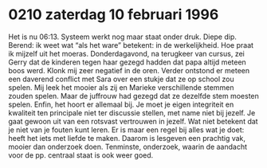 # 0210 zaterdag 10 februari 1996
Het is nu 06:13. Systeem werkt nog maar staat onder druk. Diepe dip. Berend: ik weet wat “als het ware” betekent: in de werkelijkheid. Hoe praat ik mijzelf uit het moeras. Donderdagavond, na terugkeer van cursus, zei Gerry dat de kinderen tegen haar gezegd hadden dat papa altijd meteen boos werd. Klonk mij zeer negatief in de oren. Verder ontstond er meteen een daverend conflict met Sara over een stukje dat ze op school zou spelen. Mij leek het mooier als zij en Marieke verschillende stemmen zouden spelen. Maar de juffrouw had gezegd dat ze dezelfde stem moesten spelen. Enfin, het hoort er allemaal bij. Je moet je eigen integriteit en kwaliteit ten principale niet ter discussie stellen, met name niet bij jezelf. Je gaat gewoon uit van een rotsvast vertrouwen in jezelf. Wat niet betekent dat je niet van je fouten kunt leren. Er is maar een regel bij alles wat je doet: heeft het iets met liefde te maken. Daarom is lesgeven een prachtig vak, mooier dan onderzoek doen. Tenminste,  onderzoek, waarin de aandacht voor de pp. centraal staat is ook weer goed.
